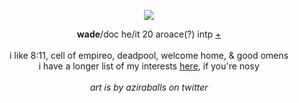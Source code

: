 <p align="center">
<img src="https://cdn.discordapp.com/attachments/431499091269124117/1139912072747028561/awwwwww.png">
</p>

<p align="center">
  <b>wade</b>/doc he/it 20 aroace(?) intp <a href="https://en.pronouns.page/@wadewilson">+</a><br><br>
i like 8:11, cell of empireo, deadpool, welcome home, & good omens
<br>i have a longer list of my interests <a href="https://rentry.co/-spiderman">here</a>, if you're nosy
  <br><br><i>art is by aziraballs on twitter</i>
</p>
